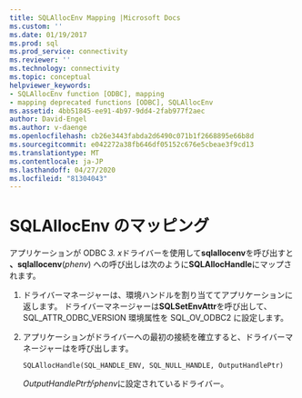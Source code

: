 ```yaml
---
title: SQLAllocEnv Mapping |Microsoft Docs
ms.custom: ''
ms.date: 01/19/2017
ms.prod: sql
ms.prod_service: connectivity
ms.reviewer: ''
ms.technology: connectivity
ms.topic: conceptual
helpviewer_keywords:
- SQLAllocEnv function [ODBC], mapping
- mapping deprecated functions [ODBC], SQLAllocEnv
ms.assetid: 4bb51845-ee91-4b97-9dd4-2fab977f2aec
author: David-Engel
ms.author: v-daenge
ms.openlocfilehash: cb26e3443fabda2d6490c071b1f2668895e66b8d
ms.sourcegitcommit: e042272a38fb646df05152c676e5cbeae3f9cd13
ms.translationtype: MT
ms.contentlocale: ja-JP
ms.lasthandoff: 04/27/2020
ms.locfileid: "81304043"
---
```

# <a name="sqlallocenv-mapping"></a>SQLAllocEnv のマッピング
アプリケーションが ODBC *3. x*ドライバーを使用して**sqlallocenv**を呼び出すと **、sqlallocenv**(*phenv*) への呼び出しは次のように**SQLAllocHandle**にマップされます。  
  
1.  ドライバーマネージャーは、環境ハンドルを割り当ててアプリケーションに返します。 ドライバーマネージャーは**SQLSetEnvAttr**を呼び出して、SQL_ATTR_ODBC_VERSION 環境属性を SQL_OV_ODBC2 に設定します。  
  
2.  アプリケーションがドライバーへの最初の接続を確立すると、ドライバーマネージャーはを呼び出します。  
  
    ```  
    SQLAllocHandle(SQL_HANDLE_ENV, SQL_NULL_HANDLE, OutputHandlePtr)  
    ```  
  
     *OutputHandlePtr*が*phenv*に設定されているドライバー。
